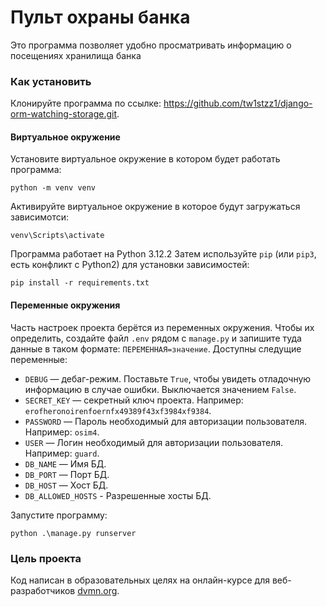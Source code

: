 # Пульт охраны банка
Это программа позволяет удобно просматривать информацию о посещениях хранилища банка

### Как установить
Клонируйте программа по ссылке: https://github.com/tw1stzz1/django-orm-watching-storage.git.
#### Виртуальное окружение
Установите виртуальное окружение в котором будет работать программа:
```
python -m venv venv 
```
Активируйте виртуальное окружение в которое будут загружаться зависимотси:
```
venv\Scripts\activate
```
Программа работает на Python 3.12.2
Затем используйте `pip` (или `pip3`, есть конфликт с Python2) для установки зависимостей:
```
pip install -r requirements.txt
```

#### Переменные окружения
Часть настроек проекта берётся из переменных окружения. Чтобы их определить, создайте файл `.env` рядом с `manage.py` и запишите туда данные в таком формате: `ПЕРЕМЕННАЯ=значение`.
Доступны следущие переменные:
- `DEBUG` — дебаг-режим. Поставьте `True`, чтобы увидеть отладочную информацию в случае ошибки. Выключается значением `False`.
- `SECRET_KEY` — секретный ключ проекта. Например: `erofheronoirenfoernfx49389f43xf3984xf9384`.
- `PASSWORD` —  Пароль необходимый для авторизации пользователя. Например: `osim4`.
- `USER` — Логин необходимый для авторизации пользователя. Например: `guard`.
- `DB_NAME` — Имя БД.
- `DB_PORT` — Порт БД.
- `DB_HOST` — Хост БД.
- `DB_ALLOWED_HOSTS` - Разрешенные хосты БД.

Запустите программу:
```
python .\manage.py runserver
```

### Цель проекта
Код написан в образовательных целях на онлайн-курсе для веб-разработчиков [dvmn.org](https://dvmn.org/).



